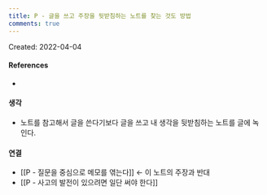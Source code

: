 ```yaml
---
title: P - 글을 쓰고 주장을 뒷받침하는 노트를 찾는 것도 방법
comments: true
---
```


Created: 2022-04-04

>

#### References
- 

#### 생각
- 노트를 참고해서 글을 쓴다기보다 글을 쓰고 내 생각을 뒷받침하는 노트를 글에 녹인다.

#### 연결
- [[P - 질문을 중심으로 메모를 엮는다]] <- 이 노트의 주장과 반대
- [[P - 사고의 발전이 있으려면 일단 써야 한다]]